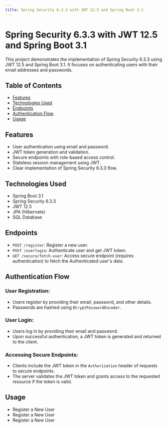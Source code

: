 ```yaml
---
title: Spring Security 6.3.3 with JWT 12.5 and Spring Boot 3.1
---
```


# Spring Security 6.3.3 with JWT 12.5 and Spring Boot 3.1

This project demonstrates the implementation of Spring Security 6.3.3 using JWT 12.5 and Spring Boot 3.1. It focuses on authenticating users with their email addresses and passwords.

## Table of Contents

- [Features](#features)
- [Technologies Used](#technologies-used)
- [Endpoints](#endpoints)
- [Authentication Flow](#authentication-flow)
- [Usage](#usage)

## Features

- User authentication using email and password.
- JWT token generation and validation.
- Secure endpoints with role-based access control.
- Stateless session management using JWT.
- Clear implementation of Spring Security 6.3.3 flow.

## Technologies Used

- Spring Boot 3.1
- Spring Security 6.3.3
- JWT 12.5
- JPA (Hibernate)
- SQL Database

## Endpoints

- `POST /register`: Register a new user.
- `POST /userlogin`: Authenticate user and get JWT token.
- `GET /secure/fetch-user`: Access secure endpoint (requires authentication) to fetch the Authenticated user's data.


## Authentication Flow

### User Registration:

- Users register by providing their email, password, and other details.
- Passwords are hashed using `BCryptPasswordEncoder`.

### User Login:

- Users log in by providing their email and password.
- Upon successful authentication, a JWT token is generated and returned to the client.

### Accessing Secure Endpoints:

- Clients include the JWT token in the `Authorization` header of requests to secure endpoints.
- The server validates the JWT token and grants access to the requested resource if the token is valid.


## Usage

- Register a New User
- Register a New User
- Register a New User
